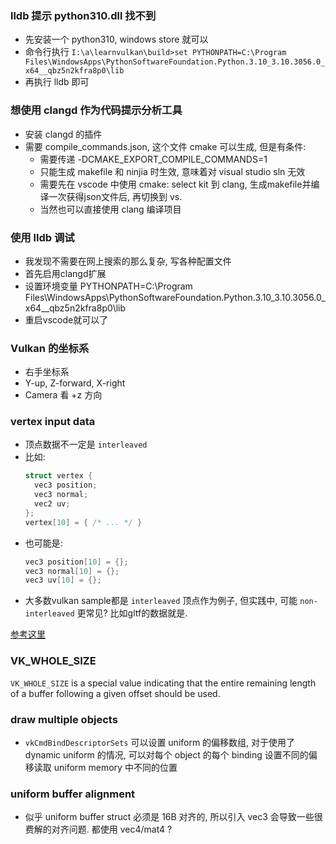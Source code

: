 ### lldb 提示 python310.dll 找不到

- 先安装一个 python310, windows store 就可以
- 命令行执行 `I:\a\learnvulkan\build>set PYTHONPATH=C:\Program Files\WindowsApps\PythonSoftwareFoundation.Python.3.10_3.10.3056.0_x64__qbz5n2kfra8p0\lib`
- 再执行 lldb 即可

### 想使用 clangd 作为代码提示分析工具
- 安装 clangd 的插件
- 需要 compile_commands.json, 这个文件 cmake 可以生成, 但是有条件:
  - 需要传递 -DCMAKE_EXPORT_COMPILE_COMMANDS=1
  - 只能生成 makefile 和 ninjia 时生效, 意味着对 visual studio sln 无效
  - 需要先在 vscode 中使用 cmake: select kit 到 clang, 生成makefile并编译一次获得json文件后, 再切换到 vs.
  - 当然也可以直接使用 clang 编译项目

### 使用 lldb 调试
- 我发现不需要在网上搜索的那么复杂, 写各种配置文件
- 首先启用clangd扩展
- 设置环境变量 PYTHONPATH=C:\Program Files\WindowsApps\PythonSoftwareFoundation.Python.3.10_3.10.3056.0_x64__qbz5n2kfra8p0\lib
- 重启vscode就可以了

### Vulkan 的坐标系
- 右手坐标系
- Y-up, Z-forward, X-right
- Camera 看 +z 方向

### vertex input data

- 顶点数据不一定是 `interleaved`
- 比如:
  ```C++
  struct vertex {
    vec3 position;
    vec3 normal;
    vec2 uv;
  };
  vertex[10] = { /* ... */ }
  ```
- 也可能是:
  ```C++
  vec3 position[10] = {};
  vec3 normal[10] = {};
  vec3 uv[10] = {};
  ```
- 大多数vulkan sample都是 `interleaved` 顶点作为例子, 但实践中, 可能 `non-interleaved` 更常见? 比如gltf的数据就是.

[参考这里](https://github.com/KhronosGroup/Vulkan-Guide/blob/main/chapters/vertex_input_data_processing.adoc)

### VK_WHOLE_SIZE

`VK_WHOLE_SIZE` is a special value indicating that the entire remaining length of a buffer following a given offset should be used.

### draw multiple objects
- `vkCmdBindDescriptorSets` 可以设置 uniform 的偏移数组, 对于使用了 dynamic uniform 的情况, 可以对每个 object 的每个 binding 设置不同的偏移读取 uniform memory 中不同的位置

### uniform buffer alignment
- 似乎 uniform buffer struct 必须是 16B 对齐的, 所以引入 vec3 会导致一些很费解的对齐问题. 都使用 vec4/mat4 ?